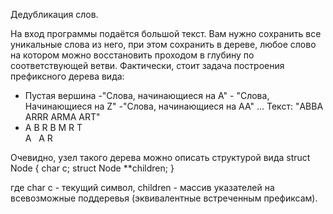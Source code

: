 Дедубликация слов.

На вход программы подаётся большой текст. Вам нужно сохранить все уникальные слова из него, при этом сохранить в дереве, любое слово на котором можно восстановить проходом в глубину по соответствующей ветви. Фактически, стоит задача построения префиксного дерева вида:

- Пустая вершина
-"Слова, начинающиеся на A" - "Слова, Начинающиеся на Z"
-"Cлова, начинающиеся на АА" ...
Текст: "ABBA ARRR ARMA ART"
-
    A
  B   R
 B   M  R  T    
A   A  R

Очевидно, узел такого дерева можно описать структурой вида
struct Node {
  char c;
  struct Node **children;
}

где char c - текущий символ, children - массив указателей на всевозможные поддеревья (эквивалентные встреченным префиксам).
